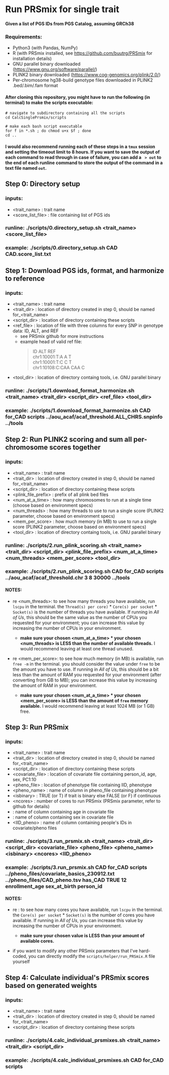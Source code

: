 # Run PRSmix for single trait
#### Given a list of PGS IDs from PGS Catalog, assuming GRCh38

### Requirements:
* Python3 (with Pandas, NumPy)
* R (with PRSmix installed, see https://github.com/buutrg/PRSmix for installation details)
* GNU parallel binary downloaded (https://www.gnu.org/software/parallel/)
* PLINK2 binary downloaded (https://www.cog-genomics.org/plink/2.0/)
* Per-chromosome hg38-build genotype files downloaded in PLINK2 .bed/.bim/.fam format

#### After cloning this repository, you might have to run the following (in terminal) to make the scripts executable:
```
# navigate to subdirectory containing all the scripts
cd CalcSinglePrsmix/scripts

# make each bash script executable
for f in *.sh ; do chmod u+x $f ; done
cd ..
```
#### I would also recommend running each of these steps in a `tmux` session and setting the timeout limit to 8 hours. If you want to save the output of each command to read through in case of failure, you can add a ` > out` to the end of each runline command to store the output of the command in a text file named `out`.


## Step 0: Directory setup

### inputs: 
* <trait_name> : trait name
* <score_list_file> : file containing list of PGS ids
### runline: ./scripts/0.directory_setup.sh <trait_name> <score_list_file>
### example: ./scripts/0.directory_setup.sh CAD CAD.score_list.txt



## Step 1: Download PGS ids, format, and harmonize to reference

### inputs: 
* <trait_name> : trait name
* <trait_dir> : location of directory created in step 0, should be named for_<trait_name>
* <script_dir> : location of directory containing these scripts
* <ref_file> : location of file with three columns for every SNP in genotype data: ID, ALT, and REF
  * see PRSmix github for more instructions
  * example head of valid ref file:
    >   ID      ALT     REF<br>
    >   chr1:10001:T:A  A       T<br>
    >   chr1:10001:T:C  C       T<br>
    >   chr1:10108:C:CAA        CAA     C<br>
* <tool_dir> : location of directory containg tools, i.e. GNU parallel binary
  
### runline: ./scripts/1.download_format_harmonize.sh <trait_name> <trait_dir> <script_dir> <ref_file> <tool_dir>
### example: ./scripts/1.download_format_harmonize.sh CAD for_CAD scripts ../aou_acaf/acaf_threshold.ALL_CHRS.snpinfo ../tools



## Step 2: Run PLINK2 scoring and sum all per-chromosome scores together

### inputs: 
* <trait_name> : trait name
* <trait_dir> : location of directory created in step 0, should be named for_<trait_name>
* <script_dir> : location of directory containing these scripts
* <plink_file_prefix> : prefix of all plink bed files
* <num_at_a_time> : how many chromosomes to run at a single time (choose based on environment specs)
* <num_threads> : how many threads to use to run a single score (PLINK2 parameter, choose based on environment specs)
* <mem_per_score> : how much memory (in MB) to use to run a single score (PLINK2 parameter, choose based on environment specs)
* <tool_dir> : location of directory containg tools, i.e. GNU parallel binary

### runline: ./scripts/2.run_plink_scoring.sh <trait_name> <trait_dir> <script_dir> <plink_file_prefix> <num_at_a_time> <num_threads> <mem_per_score> <tool_dir>
### example: ./scripts/2.run_plink_scoring.sh CAD for_CAD scripts ../aou_acaf/acaf_threshold.chr 3 8 30000 ../tools

#### NOTES:
* re <num_threads>: to see how many threads you have available, run `lscpu` in the terminal. the `Thread(s) per core)` * `Core(s) per socket` * `Socket(s)` is the number of threads you have available. If running in *All of Us*, this should be the same value as the number of CPUs you requested for your environment; you can increase this value by increasing the number of CPUs in your environment.
  * **make sure your chosen <num_at_a_time> * your chosen <num_threads> is LESS than the number of available threads.** I would recommend leaving at least one thread unused.
    
* re <mem_per_score>: to see how much memory (in MB) is available, run `free -m` in the terminal. you should consider the value under `free` to be the amount you have to use. If running in *All of Us*, this should be a bit less than the amount of RAM you requested for your environment (after converting from GB to MB); you can increase this value by increasing the amount of RAM in your environment.
  * **make sure your chosen <num_at_a_time> * your chosen <mem_per_score> is LESS than the amount of `free` memory available.** I would recommend leaving at least 1024 MB (or 1 GB) free.



## Step 3: Run PRSmix

### inputs: 
* <trait_name> : trait name
* <trait_dir> : location of directory created in step 0, should be named for_<trait_name>
* <script_dir> : location of directory containing these scripts
* <covariate_file> : location of covariate file containing person_id, age, sex, PC1:10
* <pheno_file> : location of phenotype file containing IID, phenotype
* <pheno_name> : name of column in pheno_file containing phenotype
* <isbinary\> : TRUE (or T) if trait is binary else FALSE (or F) if continuous
* <ncores\> : number of cores to run PRSmix (PRSmix parameter, refer to github for details)
* <age> : name of column containing age in covariate file
* <sex> : name of column containing sex in covariate file
* <IID_pheno> : name of column containing people's IDs in covariate/pheno files

### runline: ./scripts/3.run_prsmix.sh <trait_name> <trait_dir> <script_dir> <covariate_file> <pheno_file> <pheno_name> <isbinary\> <ncores\> <age> <sex> <IID_pheno>
### example: ./scripts/3.run_prsmix.sh CAD for_CAD scripts ../pheno_files/covariate_basics_230912.txt ../pheno_files/CAD_pheno.tsv has_CAD TRUE 12 enrollment_age sex_at_birth person_id

#### NOTES:
* re <ncores>: to see how many cores you have available, run `lscpu` in the terminal. the `Core(s) per socket` * `Socket(s)` is the number of cores you have available. If running in *All of Us*, you can increase this value by increasing the number of CPUs in your environment.
  * **make sure your chosen <ncores> value is LESS than your amount of available cores.**

* if you want to modify any other PRSmix parameters that I've hard-coded, you can directly modify the `scripts/helper/run_PRSmix.R` file yourself
    

## Step 4: Calculate individual's PRSmix scores based on generated weights

### inputs: 
* <trait_name> : trait name
* <trait_dir> : location of directory created in step 0, should be named for_<trait_name>
* <script_dir> : location of directory containing these scripts

### runline: ./scripts/4.calc_individual_prsmixes.sh <trait_name> <trait_dir> <script_dir> 
### example: ./scripts/4.calc_individual_prsmixes.sh CAD for_CAD scripts



